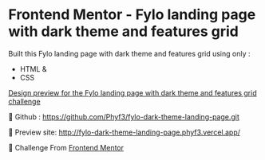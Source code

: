 # Frontend Mentor - Fylo landing page with dark theme and features grid



Built this Fylo landing page with dark theme and features grid using only :
- HTML  &
- CSS


[Design preview for the Fylo landing page with dark theme and features grid challenge](./design/desktop-preview.jpg)

🔗 Github : https://github.com/Phyf3/fylo-dark-theme-landing-page.git


🔗 Preview site: http://fylo-dark-theme-landing-page.phyf3.vercel.app/


🧷    Challenge From [Frontend Mentor](https://www.frontendmentor.io) 

